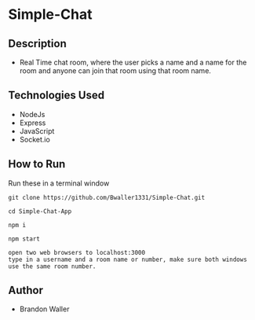 # Simple-Chat

## Description

- Real Time chat room, where the user picks a name and a name for the room and anyone can join that room using that room name. 

## Technologies Used
- NodeJs
- Express
- JavaScript
- Socket.io

## How to Run
Run these in a terminal window
```
git clone https://github.com/Bwaller1331/Simple-Chat.git

cd Simple-Chat-App

npm i

npm start

open two web browsers to localhost:3000
type in a username and a room name or number, make sure both windows use the same room number.
```

## Author
- Brandon Waller
